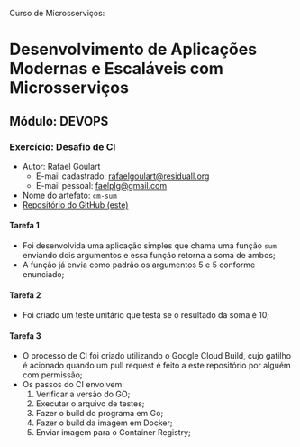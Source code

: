 Curso de Microsserviços:
# Desenvolvimento de Aplicações Modernas e Escaláveis com Microsserviços

## Módulo: DEVOPS

### Exercício: Desafio de CI
* Autor: Rafael Goulart
  * E-mail cadastrado: rafaelgoulart@residuall.org
  * E-mail pessoal: faelplg@gmail.com
* Nome do artefato: `cm-sum`
* [Repositório do GitHub (este)](https://github.com/faelplg/cm-sum)

#### Tarefa 1
* Foi desenvolvida uma aplicação simples que chama uma função `sum` enviando
 dois argumentos e essa função retorna a soma de ambos;
* A função já envia como padrão os argumentos 5 e 5 conforme enunciado;

#### Tarefa 2
* Foi criado um teste unitário que testa se o resultado da soma é 10;

#### Tarefa 3
* O processo de CI foi criado utilizando o Google Cloud Build, cujo gatilho é
acionado quando um pull request é feito a este repositório por alguém com permissão;
* Os passos do CI envolvem:
    1. Verificar a versão do GO;
    2. Executar o arquivo de testes;
    3. Fazer o build do programa em Go;
    4. Fazer o build da imagem em Docker;
    5. Enviar imagem para o Container Registry;
